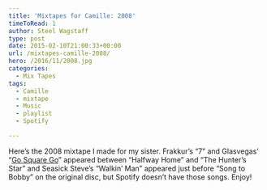 ```yaml
---
title: 'Mixtapes for Camille: 2008'
timeToRead: 1 
author: Steel Wagstaff
type: post
date: 2015-02-10T21:00:33+00:00
url: /mixtapes-camille-2008/
hero: /2016/11/2008.jpg
categories:
  - Mix Tapes
tags:
  - Camille
  - mixtape
  - Music
  - playlist
  - Spotify

---
```

Here&#8217;s the 2008 mixtape I made for my sister. Frakkur&#8217;s &#8220;7&#8221; and Glasvegas&#8217; &#8220;<a href="https://www.youtube.com/watch?v=XVrR54zJ0k0" target="_blank">Go Square Go</a>&#8221; appeared between &#8220;Halfway Home&#8221; and &#8220;The Hunter&#8217;s Star&#8221; and Seasick Steve&#8217;s &#8220;Walkin&#8217; Man&#8221; appeared just before &#8220;Song to Bobby&#8221; on the original disc, but Spotify doesn&#8217;t have those songs. Enjoy!
